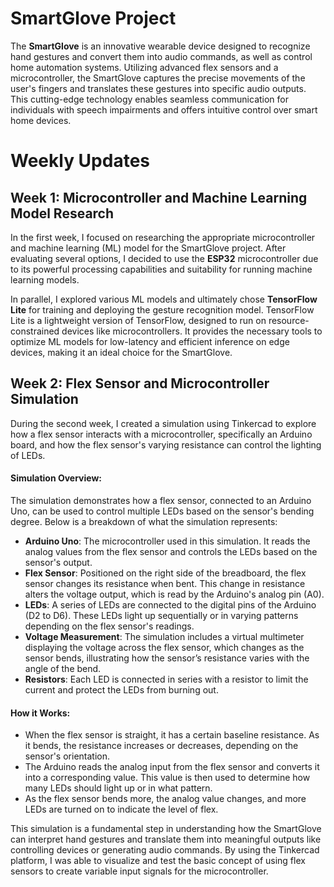 # SmartGlove Project

The **SmartGlove** is an innovative wearable device designed to recognize hand gestures and convert them into audio commands, as well as control home automation systems. Utilizing advanced flex sensors and a microcontroller, the SmartGlove captures the precise movements of the user's fingers and translates these gestures into specific audio outputs. This cutting-edge technology enables seamless communication for individuals with speech impairments and offers intuitive control over smart home devices.

# Weekly Updates

## Week 1: Microcontroller and Machine Learning Model Research

In the first week, I focused on researching the appropriate microcontroller and machine learning (ML) model for the SmartGlove project. After evaluating several options, I decided to use the **ESP32** microcontroller due to its powerful processing capabilities and suitability for running machine learning models.

In parallel, I explored various ML models and ultimately chose **TensorFlow Lite** for training and deploying the gesture recognition model. TensorFlow Lite is a lightweight version of TensorFlow, designed to run on resource-constrained devices like microcontrollers. It provides the necessary tools to optimize ML models for low-latency and efficient inference on edge devices, making it an ideal choice for the SmartGlove.

## Week 2: Flex Sensor and Microcontroller Simulation

During the second week, I created a simulation using Tinkercad to explore how a flex sensor interacts with a microcontroller, specifically an Arduino board, and how the flex sensor's varying resistance can control the lighting of LEDs.

#### Simulation Overview:
The simulation demonstrates how a flex sensor, connected to an Arduino Uno, can be used to control multiple LEDs based on the sensor's bending degree. Below is a breakdown of what the simulation represents:

- **Arduino Uno**: The microcontroller used in this simulation. It reads the analog values from the flex sensor and controls the LEDs based on the sensor's output.
- **Flex Sensor**: Positioned on the right side of the breadboard, the flex sensor changes its resistance when bent. This change in resistance alters the voltage output, which is read by the Arduino's analog pin (A0).
- **LEDs**: A series of LEDs are connected to the digital pins of the Arduino (D2 to D6). These LEDs light up sequentially or in varying patterns depending on the flex sensor's readings.
- **Voltage Measurement**: The simulation includes a virtual multimeter displaying the voltage across the flex sensor, which changes as the sensor bends, illustrating how the sensor’s resistance varies with the angle of the bend.
- **Resistors**: Each LED is connected in series with a resistor to limit the current and protect the LEDs from burning out.

#### How it Works:
- When the flex sensor is straight, it has a certain baseline resistance. As it bends, the resistance increases or decreases, depending on the sensor's orientation.
- The Arduino reads the analog input from the flex sensor and converts it into a corresponding value. This value is then used to determine how many LEDs should light up or in what pattern.
- As the flex sensor bends more, the analog value changes, and more LEDs are turned on to indicate the level of flex.

This simulation is a fundamental step in understanding how the SmartGlove can interpret hand gestures and translate them into meaningful outputs like controlling devices or generating audio commands. By using the Tinkercad platform, I was able to visualize and test the basic concept of using flex sensors to create variable input signals for the microcontroller.
